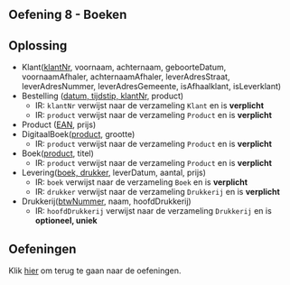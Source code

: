 ## Oefening 8 - Boeken

## Oplossing
- Klant(<ins>klantNr</ins>, voornaam, achternaam, geboorteDatum, voornaamAfhaler, achternaamAfhaler, leverAdresStraat, leverAdresNummer, leverAdresGemeente, isAfhaalklant, isLeverklant)​
- Bestelling (<ins>datum, tijdstip, klantNr</ins>, product)​
    - IR: `klantNr` verwijst naar de verzameling `Klant` en is **verplicht​**
    - IR: `product` verwijst naar de verzameling `Product` en is **verplicht​**
- Product (<ins>EAN</ins>, prijs)​
- DigitaalBoek(<ins>product</ins>, grootte)​
    - IR: `product` verwijst naar de verzameling `Product` en is **verplicht​**
- Boek(<ins>product</ins>, titel)​
    - IR: `product` verwijst naar de verzameling `Product` en is **verplicht​**
- Levering(<ins>boek, drukker</ins>, leverDatum, aantal, prijs)​
    - IR: `boek` verwijst naar de verzameling `Boek` en is **verplicht​**
    - IR: `drukker` verwijst naar de verzameling `Drukkerij` en is **verplicht​**
- Drukkerij(<ins>btwNummer</ins>, naam, hoofdDrukkerij)​
    - IR: `hoofdDrukkerij` verwijst naar de verzameling `Drukkerij` en is **optioneel, uniek**

## Oefeningen
Klik [hier](../exercises.md) om terug te gaan naar de oefeningen.
